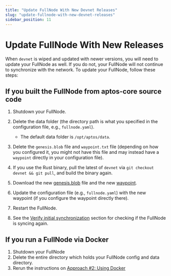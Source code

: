 ```yaml
---
title: "Update FullNode With New Devnet Releases"
slug: "update-fullnode-with-new-devnet-releases"
sidebar_position: 11
---
```


# Update FullNode With New Releases

When `devnet` is wiped and updated with newer versions, you will need to update your FullNode as well. If you do not, your FullNode will not continue to synchronize with the network. To update your FullNode, follow these steps:

## If you built the FullNode from aptos-core source code

1. Shutdown your FullNode.

2. Delete the data folder (the directory path is what you specified in the configuration file, e.g., `fullnode.yaml`).

    - The default data folder is `/opt/aptos/data`.

3. Delete the `genesis.blob` file and `waypoint.txt` file (depending on how you configured it, you might not have this file and may instead have a `waypoint` directly in your configuration file).

4. If you use the Rust binary, pull the latest of `devnet` via `git checkout devnet && git pull`, and build the binary again.

5. Download the new [genesis.blob][devnet_genesis] file and the new [waypoint][devnet_waypoint].

6. Update the configuration file (e.g., `fullnode.yaml`) with the new waypoint (if you configure the waypoint directly there).

7. Restart the FullNode.

8. See the [Verify initial synchronization](/nodes/full-node/fullnode-source-code-or-docker#verify-initial-synchronization) section for checking if the FullNode is syncing again.

## If you run a FullNode via Docker

1. Shutdown your FullNode
2. Delete the entire directory which holds your FullNode config and data directory.
3. Rerun the instructions on [Approach #2: Using Docker](fullnode-source-code-or-docker.md#Approach-#2:-Using-Docker)

[rest_spec]: https://github.com/aptos-labs/aptos-core/tree/main/api
[devnet_genesis]: https://devnet.aptoslabs.com/genesis.blob
[devnet_waypoint]: https://devnet.aptoslabs.com/waypoint.txt
[aptos-labs/aptos-core]: https://github.com/aptos-labs/aptos-core.git
[status dashboard]: https://status.devnet.aptos.dev
